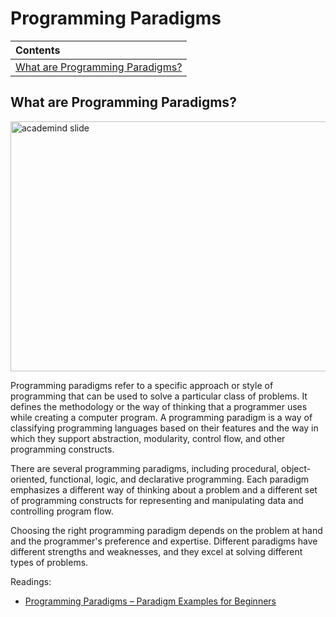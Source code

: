 # Programming Paradigms

| Contents |
| :--- |
| [What are Programming Paradigms?](#what-are-programming-paradigms) |

## What are Programming Paradigms?

<img src="https://drive.google.com/uc?export=view&id=1V3tNHOdDsriQoyvuAikk0uJWDDOo-juF" height="400" width="800" alt="academind slide">

Programming paradigms refer to a specific approach or style of programming that can be used to solve a particular class of problems. It defines the methodology or the way of thinking that a programmer uses while creating a computer program. A programming paradigm is a way of classifying programming languages based on their features and the way in which they support abstraction, modularity, control flow, and other programming constructs.

There are several programming paradigms, including procedural, object-oriented, functional, logic, and declarative programming. Each paradigm emphasizes a different way of thinking about a problem and a different set of programming constructs for representing and manipulating data and controlling program flow.

Choosing the right programming paradigm depends on the problem at hand and the programmer's preference and expertise. Different paradigms have different strengths and weaknesses, and they excel at solving different types of problems.

Readings:

- [Programming Paradigms – Paradigm Examples for Beginners](https://www.freecodecamp.org/news/an-introduction-to-programming-paradigms/)
